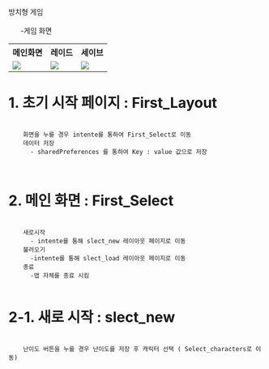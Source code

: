 방치형 게임<br/><br/>
  &nbsp;&nbsp;&nbsp;&nbsp;&nbsp;&nbsp;-게임 화면<br/>
<table align= "center">
  <th>메인화면</th><th>레이드</th><th>세이브</th>
  <tr>
    <td><img src="https://user-images.githubusercontent.com/106128885/212598693-d981a860-89e3-47c2-aede-b8e063dc7c5f.jpg" style="max-width : 100%;"></td>
    <td><img src="https://user-images.githubusercontent.com/106128885/212598727-aba5cafd-7fa2-44d2-b26d-086ad095f326.jpg" style="max-width : 100%;"></td>
    <td><img src="https://user-images.githubusercontent.com/106128885/212598734-12fd42ea-39cb-46a9-a24b-392143ac4cf7.jpg" style="max-width : 100%;"></td>
  </tr>
</table>

# 1. 초기 시작 페이지 : First_Layout

<pre>
  <code>
    화면을 누를 경우 intente를 통하여 First_Select로 이동
    데이터 저장 
      - sharedPreferences 를 통하여 Key : value 값으로 저장
    
  </code>
</pre>

# 2. 메인 화면 : First_Select
<pre>
  <code>
    새로시작
      - intente를 통해 slect_new 레이아웃 페이지로 이동
    불러오기 
      -intente를 통해 slect_load 레이아웃 페이지로 이동
    종료 
      -앱 자체를 종료 시킴
  </code>
</pre>
# 2-1. 새로 시작 : slect_new
<pre>
  <code>
    난이도 버튼을 누를 경우 난이도를 저장 후 캐릭터 선택 ( Select_characters로 이동)
  </code>
</pre>
